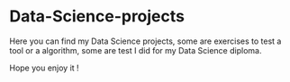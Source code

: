 # Data-Science-projects

Here you can find my Data Science projects, some are exercises to test a tool or a algorithm, some are test I did for my Data Science diploma.

Hope you enjoy it !
